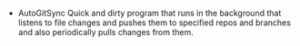 * AutoGitSync
Quick and dirty program that runs in the background that listens to file changes and pushes them to specified repos and branches and also periodically pulls changes from them.
